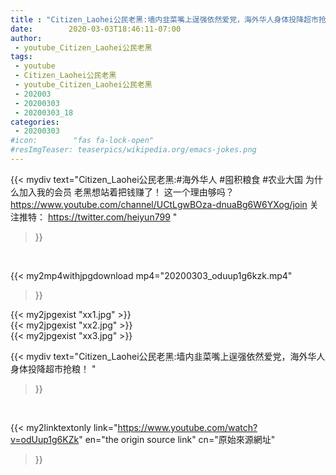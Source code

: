 ```yaml
---
title : "Citizen_Laohei公民老黑:墙内韭菜嘴上逞强依然爱党，海外华人身体投降超市抢粮！ "
date:        2020-03-03T18:46:11-07:00
author:
 - youtube_Citizen_Laohei公民老黑
tags:
 - youtube
 - Citizen_Laohei公民老黑
 - youtube_Citizen_Laohei公民老黑
 - 202003
 - 20200303
 - 20200303_18
categories:
 - 20200303
#icon:        "fas fa-lock-open"
#resImgTeaser: teaserpics/wikipedia.org/emacs-jokes.png
---
```


{{< mydiv text="Citizen_Laohei公民老黑:#海外华人 #囤积粮食 #农业大国  为什么加入我的会员 老黑想站着把钱赚了！ 这一个理由够吗？ https://www.youtube.com/channel/UCtLgwBOza-dnuaBg6W6YXog/join  关注推特： https://twitter.com/heiyun799 "
>}}
<br>


{{< my2mp4withjpgdownload mp4="20200303_oduup1g6kzk.mp4"
>}}

{{< my2jpgexist "xx1.jpg" >}}<br>
{{< my2jpgexist "xx2.jpg" >}}<br>
{{< my2jpgexist "xx3.jpg" >}}<br>



{{< mydiv text="Citizen_Laohei公民老黑:墙内韭菜嘴上逞强依然爱党，海外华人身体投降超市抢粮！ "
>}}
<br>

{{< my2linktextonly link="https://www.youtube.com/watch?v=odUup1g6KZk"
en="the origin source link" cn="原始來源網址"
>}}


<br>

